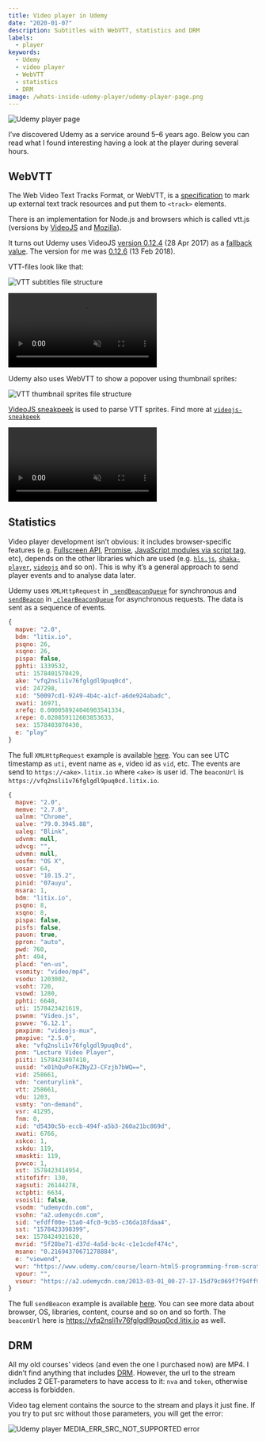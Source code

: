 ```yaml
---
title: Video player in Udemy
date: "2020-01-07"
description: Subtitles with WebVTT, statistics and DRM
labels:
  - player
keywords:
  - Udemy
  - video player
  - WebVTT
  - statistics
  - DRM
image: /whats-inside-udemy-player/udemy-player-page.png
---
```


![Udemy player page](/whats-inside-udemy-player/udemy-player-page.png)

I’ve discovered Udemy as a service around 5–6 years ago. Below you can read what I found interesting having a look at the player during several hours.

## WebVTT

The Web Video Text Tracks Format, or WebVTT, is a [specification](https://www.w3.org/TR/webvtt1/) to mark up external text track resources and put them to `<track>` elements.

There is an implementation for Node.js and browsers which is called vtt.js (versions by [VideoJS](https://github.com/videojs/vtt.js) and [Mozilla](https://github.com/mozilla/vtt.js)).

It turns out Udemy uses VideoJS [version 0.12.4](https://vjs.zencdn.net/vttjs/0.12.4/vtt.min.js) (28 Apr 2017) as a [fallback value](https://gist.github.com/Beraliv/92a80cd531cd8e0535f7fabd05fda88d#file-vendor-videojs-js-L2517). The version for me was [0.12.6](https://www.udemy.com/staticx/udemy/js/node_modules/videojs-vtt.js/dist/vtt.min.js?v=328c99057dda7916bc39228043cb195e1cf8acef) (13 Feb 2018).

VTT-files look like that:

![VTT subtitles file structure](/whats-inside-udemy-player/subtitles-vtt-file-structure.png)

<video autoPlay loop muted playsInline>
  <source src="https://res.cloudinary.com/beraliv/video/upload/v1626469589/blog_beraliv_dev/whats-inside-udemy-player/udemy-subtitle-update-based-on-vtt_wgc5a5.webm" type="video/webm"></source>
  <source src="https://res.cloudinary.com/beraliv/video/upload/v1626469589/blog_beraliv_dev/whats-inside-udemy-player/udemy-subtitle-update-based-on-vtt.mp4" type="video/mp4"></source>
</video>

Udemy also uses WebVTT to show a popover using thumbnail sprites:

![VTT thumbnail sprites file structure](/whats-inside-udemy-player/thumbnail-sprites-vtt-file-structure.png)

[VideoJS sneakpeek](https://gist.github.com/Beraliv/92a80cd531cd8e0535f7fabd05fda88d#file-vendor-videojs-js-L12507) is used to parse VTT sprites. Find more at [`videojs-sneakpeek`](https://github.com/udemy/videojs-sneakpeek)

<video autoPlay loop muted playsInline>
  <source src="https://res.cloudinary.com/beraliv/video/upload/v1626469589/blog_beraliv_dev/whats-inside-udemy-player/udemy-thumbnail-update-based-on-vtt.webm" type="video/webm"></source>
  <source src="https://res.cloudinary.com/beraliv/video/upload/v1626469588/blog_beraliv_dev/whats-inside-udemy-player/udemy-thumbnail-update-based-on-vtt_sz0jnj.mp4" type="video/mp4"></source>
</video>

## Statistics

Video player development isn’t obvious: it includes browser-specific features (e.g. [Fullscreen API](https://caniuse.com/fullscreen), [Promise](https://caniuse.com/?search=Promise), [JavaScript modules via script tag](https://caniuse.com/?search=JavaScript%20modules%20via%20script%20tag), etc), depends on the other libraries which are used (e.g. [`hls.js`](https://github.com/video-dev/hls.js/#compatibility), [`shaka-player`](https://github.com/google/shaka-player#platform-and-browser-support-matrix), [`videojs`](https://videojs.com/html5-video-support/) and so on). This is why it’s a general approach to send player events and to analyse data later.

Udemy uses `XMLHttpRequest` in [`_sendBeaconQueue`](https://gist.github.com/Beraliv/92a80cd531cd8e0535f7fabd05fda88d#file-vendor-videojs-js-L11123) for synchronous and [`sendBeacon`](https://developer.mozilla.org/en-US/docs/Web/API/Navigator/sendBeacon) in [`_clearBeaconQueue`](https://gist.github.com/Beraliv/92a80cd531cd8e0535f7fabd05fda88d#file-vendor-videojs-js-L11099) for asynchronous requests. The data is sent as a sequence of events.

```javascript title="Statistics synchronous event example"
{
  mapve: "2.0",
  bdm: "litix.io",
  psqno: 26,
  xsqno: 26,
  pispa: false,
  pphti: 1339532,
  uti: 1578401570429,
  ake: "vfq2nsli1v76fglgdl9puq0cd",
  vid: 247298,
  xid: "50097cd1-9249-4b4c-a1cf-a6de924abadc",
  xwati: 16971,
  xrefq: 0.000058924046903541334,
  xrepe: 0.020859112603853633,
  sex: 1578403070430,
  e: "play"
}
```

The full `XMLHttpRequest` example is available [here](https://gist.github.com/Beraliv/fe146fdaf7b87c141ddaf5da10779fda). You can see UTC timestamp as `uti`, event name as `e`, video id as `vid`, etc. The events are send to `https://<ake>.litix.io` where `<ake>` is user id. The `beaconUrl` is `https://vfq2nsli1v76fglgdl9puq0cd.litix.io`.

```javascript title="Statistics asynchronous event example"
{
  mapve: "2.0",
  memve: "2.7.0",
  ualnm: "Chrome",
  ualve: "79.0.3945.88",
  ualeg: "Blink",
  udvnm: null,
  udvcg: "",
  udvmn: null,
  uosfm: "OS X",
  uosar: 64,
  uosve: "10.15.2",
  pinid: "07auyu",
  msara: 1,
  bdm: "litix.io",
  psqno: 8,
  xsqno: 8,
  pispa: false,
  pisfs: false,
  pauon: true,
  ppron: "auto",
  pwd: 760,
  pht: 494,
  placd: "en-us",
  vsomity: "video/mp4",
  vsodu: 1203002,
  vsoht: 720,
  vsowd: 1280,
  pphti: 6648,
  uti: 1578423421619,
  pswnm: "Video.js",
  pswve: "6.12.1",
  pmxpinm: "videojs-mux",
  pmxpive: "2.5.0",
  ake: "vfq2nsli1v76fglgdl9puq0cd",
  pnm: "Lecture Video Player",
  piiti: 1578423407410,
  uusid: "x01hQuPoFKZNyZJ-CFzjb7bWQ==",
  vid: 258661,
  vdn: "centurylink",
  vtt: 258661,
  vdu: 1203,
  vsmty: "on-demand",
  vsr: 41295,
  fnm: 0,
  xid: "d5430c5b-eccb-494f-a5b3-260a21bc869d",
  xwati: 6766,
  xskco: 1,
  xskdu: 119,
  xmaskti: 119,
  pvwco: 1,
  xst: 1578423414954,
  xtitofifr: 130,
  xagsuti: 26144278,
  xctpbti: 6634,
  vsoisli: false,
  vsodm: "udemycdn.com",
  vsohn: "a2.udemycdn.com",
  sid: "efdff00e-15a0-4fc0-9cb5-c36da18fdaa4",
  sst: "1578423398399",
  sex: 1578424921620,
  mvrid: "5f28be71-d37d-4a5d-bc4c-c1e1cdef474c",
  msano: "0.21694370671278884",
  e: "viewend",
  wur: "https://www.udemy.com/course/learn-html5-programming-from-scratch/learn/lecture/235793#overview",
  vpour: "",
  vsour: "https://a2.udemycdn.com/2013-03-01_00-27-17-15d79c069f7f94ff9b8037f0ab0bad3f/WebHD_720p.mp4?<...private-params-for-access>"
}
```

The full `sendBeacon` example is available [here](https://gist.github.com/Beraliv/2b5e7383bf339e04cd004d99096cf81f). You can see more data about browser, OS, libraries, content, course and so on and so forth. The `beaconUrl` here is https://vfq2nsli1v76fglgdl9puq0cd.litix.io as well.

## DRM

All my old courses’ videos (and even the one I purchased now) are MP4. I didn’t find anything that includes [DRM](https://developer.mozilla.org/en-US/docs/Plugins/Flash_to_HTML5/Video/DRM_and_authentication). However, the url to the stream includes 2 GET-parameters to have access to it: `nva` and `token`, otherwise access is forbidden.

Video tag element contains the source to the stream and plays it just fine. If you try to put src without those parameters, you will get the error:

![Udemy player MEDIA_ERR_SRC_NOT_SUPPORTED error](/whats-inside-udemy-player/MEDIA_ERR_SRC_NOT_SUPPORTED.png)
